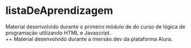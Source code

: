 # listaDeAprendizagem
Material desenvolvido durante o primeiro módulo de do curso de lógica de programação utilizando HTML e Javascript.
<br>
++ Material desenvolvido durante a imersão.dev da plataforma Alura.
